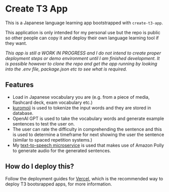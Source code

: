 # Create T3 App

This is a Japanese language learning app bootstrapped with `create-t3-app`.

This application is only intended for my personal use but the repo is public so other people can copy it and deploy their own language learning tool if they want.

_This app is still a WORK IN PROGRESS and I do not intend to create proper deployment steps or demo environment until I am finished development. It is possible however to clone the repo and get the app running by looking into the .env file, package.json etc to see what is required._

## Features

- Load in Japanese vocabulary you are (e.g. from a piece of media, flashcard deck, exam vocabulary etc.)
- [kuromoji](https://github.com/atilika/kuromoji) is used to tokenize the input words and they are stored in database.
- OpenAI GPT is used to take the vocabulary words and generate example sentences to test the user on.
- The user can rate the difficulty in comprehending the sentence and this is used to determine a timeframe for next showing the user the sentence (similar to spaced repetition systems.)
- My [text-to-speech microservice](https://github.com/jericho2597/gptll-polly-microservice) is used that makes use of Amazon Polly to generate audio for the generated sentences.

## How do I deploy this?

Follow the deployment guides for [Vercel](https://create.t3.gg/en/deployment/vercel), which is the recommended way to deploy T3 bootsrapped apps, for more information.

